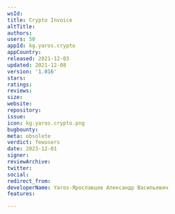 ```yaml
---
wsId: 
title: Crypto Invoice
altTitle: 
authors: 
users: 50
appId: kg.yaros.crypto
appCountry: 
released: 2021-12-03
updated: 2021-12-08
version: '1.016'
stars: 
ratings: 
reviews: 
size: 
website: 
repository: 
issue: 
icon: kg.yaros.crypto.png
bugbounty: 
meta: obsolete
verdict: fewusers
date: 2023-12-01
signer: 
reviewArchive: 
twitter: 
social: 
redirect_from: 
developerName: Yaros-Ярославцев Александр Васильевич
features: 

---
```


